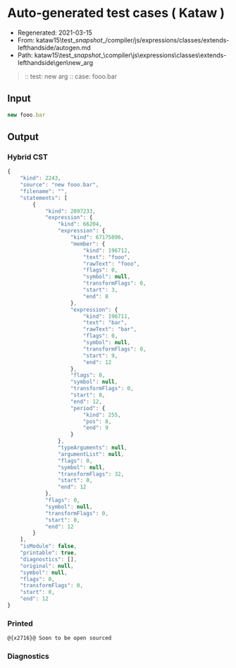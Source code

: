 # Auto-generated test cases ( Kataw )
- Regenerated: 2021-03-15
- From: kataw15\test\__snapshot__/compiler/js/expressions/classes/extends-lefthandside/autogen.md
- Path: kataw15\test\__snapshot__\compiler\js\expressions\classes\extends-lefthandside\gen\new_arg
> :: test: new arg
> :: case: fooo.bar
## Input

`````js
new fooo.bar
`````

## Output

### Hybrid CST

```javascript
{
    "kind": 2243,
    "source": "new fooo.bar",
    "filename": "",
    "statements": [
        {
            "kind": 2097233,
            "expression": {
                "kind": 66204,
                "expression": {
                    "kind": 67175096,
                    "member": {
                        "kind": 196712,
                        "text": "fooo",
                        "rawText": "fooo",
                        "flags": 0,
                        "symbol": null,
                        "transformFlags": 0,
                        "start": 3,
                        "end": 8
                    },
                    "expression": {
                        "kind": 196711,
                        "text": "bar",
                        "rawText": "bar",
                        "flags": 0,
                        "symbol": null,
                        "transformFlags": 0,
                        "start": 9,
                        "end": 12
                    },
                    "flags": 0,
                    "symbol": null,
                    "transformFlags": 0,
                    "start": 8,
                    "end": 12,
                    "period": {
                        "kind": 255,
                        "pos": 8,
                        "end": 9
                    }
                },
                "typeArguments": null,
                "argumentList": null,
                "flags": 0,
                "symbol": null,
                "transformFlags": 32,
                "start": 0,
                "end": 12
            },
            "flags": 0,
            "symbol": null,
            "transformFlags": 0,
            "start": 0,
            "end": 12
        }
    ],
    "isModule": false,
    "printable": true,
    "diagnostics": [],
    "original": null,
    "symbol": null,
    "flags": 0,
    "transformFlags": 0,
    "start": 0,
    "end": 12
}
```

### Printed

```javascript
@{x2716}@ Soon to be open sourced
```

### Diagnostics

```javascript

```

